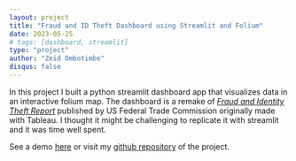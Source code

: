 ```yaml
---
layout: project
title: "Fraud and ID Theft Dashboard using Streamlit and Folium"
date: 2023-05-25
# tags: [dashboard, streamlit]
type: "project"
author: "Zeid Ombotimbe"
disqus: false
---
```


In this project I built a python streamlit dashboard app that visualizes data in an interactive folium map. The dashboard is a remake of [*Fraud and Identity Theft Report*](https://public.tableau.com/app/profile/federal.trade.commission/viz/FraudandIDTheftMaps/AllReportsbyState) published by US Federal Trade Commission originally made with Tableau. I thought it might be challenging to replicate it with streamlit and it was time well spent.

<!-- ![Screenshot](./images/screenshot.png) -->

See a demo [here](https://zytaga-streamlit-folium-dashboard-streamlit-app-1all7m.streamlit.app) or visit my [github repository](https://github.com/zeidombo/streamlit-folium-dashboard) of the project.

<!-- ## Demo -->
<!-- <iframe src="https://zytaga-streamlit-folium-dashboard-streamlit-app-1all7m.streamlit.app" width="811" height="667">
</iframe> -->

<!-- width = "1000"
height="500" -->
